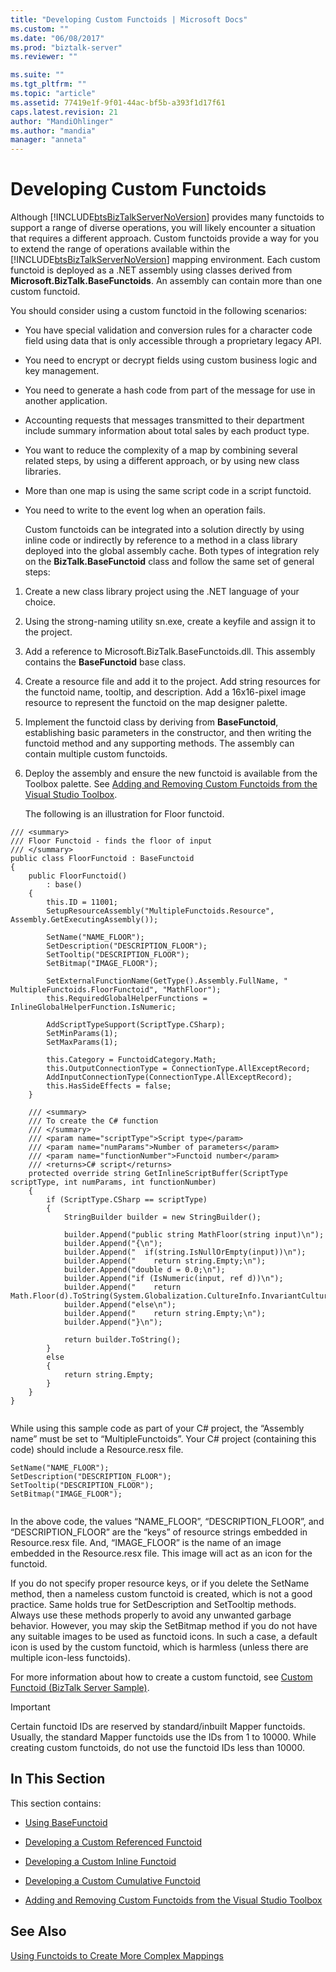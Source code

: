 ```yaml
---
title: "Developing Custom Functoids | Microsoft Docs"
ms.custom: ""
ms.date: "06/08/2017"
ms.prod: "biztalk-server"
ms.reviewer: ""

ms.suite: ""
ms.tgt_pltfrm: ""
ms.topic: "article"
ms.assetid: 77419e1f-9f01-44ac-bf5b-a393f1d17f61
caps.latest.revision: 21
author: "MandiOhlinger"
ms.author: "mandia"
manager: "anneta"
---
```

# Developing Custom Functoids
Although [!INCLUDE[btsBizTalkServerNoVersion](../includes/btsbiztalkservernoversion-md.md)] provides many functoids to support a range of diverse operations, you will likely encounter a situation that requires a different approach. Custom functoids provide a way for you to extend the range of operations available within the [!INCLUDE[btsBizTalkServerNoVersion](../includes/btsbiztalkservernoversion-md.md)] mapping environment. Each custom functoid is deployed as a .NET assembly using classes derived from **Microsoft.BizTalk.BaseFunctoids**. An assembly can contain more than one custom functoid.  
  
 You should consider using a custom functoid in the following scenarios:  
  
- You have special validation and conversion rules for a character code field using data that is only accessible through a proprietary legacy API.  
  
- You need to encrypt or decrypt fields using custom business logic and key management.  
  
- You need to generate a hash code from part of the message for use in another application.  
  
- Accounting requests that messages transmitted to their department include summary information about total sales by each product type.  
  
- You want to reduce the complexity of a map by combining several related steps, by using a different approach, or by using new class libraries.  
  
- More than one map is using the same script code in a script functoid.  
  
- You need to write to the event log when an operation fails.  
  
  Custom functoids can be integrated into a solution directly by using inline code or indirectly by reference to a method in a class library deployed into the global assembly cache. Both types of integration rely on the **BizTalk.BaseFunctoid** class and follow the same set of general steps:  
  
1. Create a new class library project using the .NET language of your choice.  
  
2. Using the strong-naming utility sn.exe, create a keyfile and assign it to the project.  
  
3. Add a reference to Microsoft.BizTalk.BaseFunctoids.dll. This assembly contains the **BaseFunctoid** base class.  
  
4. Create a resource file and add it to the project. Add string resources for the functoid name, tooltip, and description. Add a 16x16-pixel image resource to represent the functoid on the map designer palette.  
  
5. Implement the functoid class by deriving from **BaseFunctoid**, establishing basic parameters in the constructor, and then writing the functoid method and any supporting methods. The assembly can contain multiple custom functoids.  
  
6. Deploy the assembly and ensure the new functoid is available from the Toolbox palette. See [Adding and Removing Custom Functoids from the Visual Studio Toolbox](../core/adding-and-removing-custom-functoids-from-the-visual-studio-toolbox.md).  
  
   The following is an illustration for Floor functoid.  
  
```  
/// <summary>  
/// Floor Functoid - finds the floor of input  
/// </summary>  
public class FloorFunctoid : BaseFunctoid  
{  
    public FloorFunctoid()  
        : base()  
    {  
        this.ID = 11001;  
        SetupResourceAssembly("MultipleFunctoids.Resource", Assembly.GetExecutingAssembly());  
  
        SetName("NAME_FLOOR");  
        SetDescription("DESCRIPTION_FLOOR");  
        SetTooltip("DESCRIPTION_FLOOR");  
        SetBitmap("IMAGE_FLOOR");  
  
        SetExternalFunctionName(GetType().Assembly.FullName, " MultipleFunctoids.FloorFunctoid", "MathFloor");  
        this.RequiredGlobalHelperFunctions = InlineGlobalHelperFunction.IsNumeric;  
  
        AddScriptTypeSupport(ScriptType.CSharp);  
        SetMinParams(1);  
        SetMaxParams(1);  
  
        this.Category = FunctoidCategory.Math;  
        this.OutputConnectionType = ConnectionType.AllExceptRecord;  
        AddInputConnectionType(ConnectionType.AllExceptRecord);  
        this.HasSideEffects = false;  
    }  
  
    /// <summary>  
    /// To create the C# function  
    /// </summary>  
    /// <param name="scriptType">Script type</param>  
    /// <param name="numParams">Number of parameters</param>  
    /// <param name="functionNumber">Functoid number</param>  
    /// <returns>C# script</returns>  
    protected override string GetInlineScriptBuffer(ScriptType scriptType, int numParams, int functionNumber)  
    {  
        if (ScriptType.CSharp == scriptType)  
        {  
            StringBuilder builder = new StringBuilder();  
  
            builder.Append("public string MathFloor(string input)\n");  
            builder.Append("{\n");  
            builder.Append("  if(string.IsNullOrEmpty(input))\n");  
            builder.Append("    return string.Empty;\n");  
            builder.Append("double d = 0.0;\n");  
            builder.Append("if (IsNumeric(input, ref d))\n");  
            builder.Append("    return Math.Floor(d).ToString(System.Globalization.CultureInfo.InvariantCulture);\n");  
            builder.Append("else\n");  
            builder.Append("    return string.Empty;\n");  
            builder.Append("}\n");  
  
            return builder.ToString();  
        }  
        else  
        {  
            return string.Empty;  
        }  
    }  
}  
  
```  
  
 While using this sample code as part of your C# project, the “Assembly name” must be set to “MultipleFunctoids”. Your C# project (containing this code) should include a Resource.resx file.  
  
```  
SetName("NAME_FLOOR");  
SetDescription("DESCRIPTION_FLOOR");  
SetTooltip("DESCRIPTION_FLOOR");  
SetBitmap("IMAGE_FLOOR");  
  
```  
  
 In the above code, the values “NAME_FLOOR”, “DESCRIPTION_FLOOR”, and “DESCRIPTION_FLOOR” are the “keys” of resource strings embedded in Resource.resx file. And, “IMAGE_FLOOR” is the name of an image embedded in the Resource.resx file. This image will act as an icon for the functoid.  
  
 If you do not specify proper resource keys, or if you delete the SetName method, then a nameless custom functoid is created, which is not a good practice. Same holds true for SetDescription and SetTooltip methods. Always use these methods properly to avoid any unwanted garbage behavior. However, you may skip the SetBitmap method if you do not have any suitable images to be used as functoid icons. In such a case, a default icon is used by the custom functoid, which is harmless (unless there are multiple icon-less functoids).  
  
 For more information about how to create a custom functoid, see [Custom Functoid (BizTalk Server Sample)](../core/custom-functoid-biztalk-server-sample.md).  
  
> [!IMPORTANT]
>  Certain functoid IDs are reserved by standard/inbuilt Mapper functoids. Usually, the standard Mapper functoids use the IDs from 1 to 10000. While creating custom functoids, do not use the functoid IDs less than 10000.  
  
## In This Section  
 This section contains:  
  
-   [Using BaseFunctoid](../core/using-basefunctoid.md)  
  
-   [Developing a Custom Referenced Functoid](../core/developing-a-custom-referenced-functoid.md)  
  
-   [Developing a Custom Inline Functoid](../core/developing-a-custom-inline-functoid.md)  
  
-   [Developing a Custom Cumulative Functoid](../core/developing-a-custom-cumulative-functoid.md)  
  
-   [Adding and Removing Custom Functoids from the Visual Studio Toolbox](../core/adding-and-removing-custom-functoids-from-the-visual-studio-toolbox.md)  
  
## See Also  
 [Using Functoids to Create More Complex Mappings](../core/using-functoids-to-create-more-complex-mappings.md)